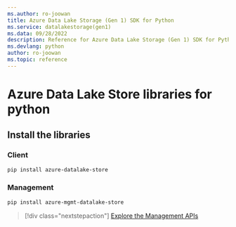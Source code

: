 ```yaml
---
ms.author: ro-joowan
title: Azure Data Lake Storage (Gen 1) SDK for Python
ms.service: datalakestorage(gen1)
ms.data: 09/28/2022
description: Reference for Azure Data Lake Storage (Gen 1) SDK for Python
ms.devlang: python
author: ro-joowan
ms.topic: reference
---
```

# Azure Data Lake Store libraries for python

## Install the libraries
### Client

```bash
pip install azure-datalake-store
```

### Management

```bash
pip install azure-mgmt-datalake-store
```
> [!div class="nextstepaction"]
> [Explore the Management APIs](/python/api/overview/azure/datalakestore/management)